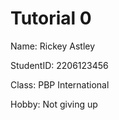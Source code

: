 # Tutorial 0

Name: Rickey Astley

StudentID: 2206123456

Class: PBP International

Hobby: Not giving up
